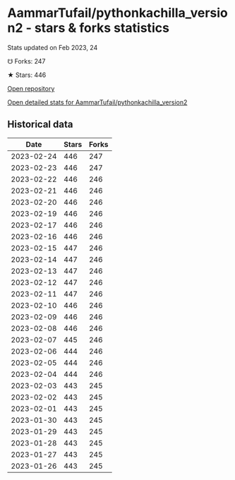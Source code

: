 # AammarTufail/pythonkachilla_version2 - stars & forks statistics

Stats updated on Feb 2023, 24

☋ Forks: 247

★ Stars: 446

[Open repository](https://github.com/AammarTufail/pythonkachilla_version2)

[Open detailed stats for AammarTufail/pythonkachilla_version2](https://reviewgithub.com/rep/AammarTufail/pythonkachilla_version2)

## Historical data
| Date | Stars | Forks |
|------|-------|-------|
| 2023-02-24 | 446 | 247 | 
| 2023-02-23 | 446 | 247 | 
| 2023-02-22 | 446 | 246 | 
| 2023-02-21 | 446 | 246 | 
| 2023-02-20 | 446 | 246 | 
| 2023-02-19 | 446 | 246 | 
| 2023-02-17 | 446 | 246 | 
| 2023-02-16 | 446 | 246 | 
| 2023-02-15 | 447 | 246 | 
| 2023-02-14 | 447 | 246 | 
| 2023-02-13 | 447 | 246 | 
| 2023-02-12 | 447 | 246 | 
| 2023-02-11 | 447 | 246 | 
| 2023-02-10 | 446 | 246 | 
| 2023-02-09 | 446 | 246 | 
| 2023-02-08 | 446 | 246 | 
| 2023-02-07 | 445 | 246 | 
| 2023-02-06 | 444 | 246 | 
| 2023-02-05 | 444 | 246 | 
| 2023-02-04 | 444 | 246 | 
| 2023-02-03 | 443 | 245 | 
| 2023-02-02 | 443 | 245 | 
| 2023-02-01 | 443 | 245 | 
| 2023-01-30 | 443 | 245 | 
| 2023-01-29 | 443 | 245 | 
| 2023-01-28 | 443 | 245 | 
| 2023-01-27 | 443 | 245 | 
| 2023-01-26 | 443 | 245 | 

